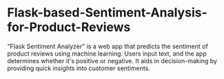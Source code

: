 # Flask-based-Sentiment-Analysis-for-Product-Reviews
 "Flask Sentiment Analyzer" is a web app that predicts the sentiment of product reviews using machine learning. Users input text, and the app determines whether it's positive or negative. It aids in decision-making by providing quick insights into customer sentiments.
